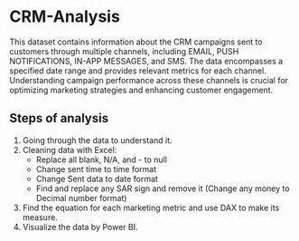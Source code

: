 # CRM-Analysis
This dataset contains information about the CRM campaigns sent to customers through multiple channels, including EMAIL, PUSH NOTIFICATIONS, IN-APP MESSAGES, and SMS. The data encompasses a specified date range and provides relevant metrics for each channel. Understanding campaign performance across these channels is crucial for optimizing marketing strategies and enhancing customer engagement.

## Steps of analysis

1.	Going through the data to understand it.
2.	Cleaning data with Excel:
    -	Replace all blank, N/A, and - to null
    -	Change sent time to time format
    -	Change Sent data to date format
    -	Find and replace any SAR sign and remove it (Change any money to Decimal number format)
3.	Find the equation for each marketing metric and use DAX to make its measure.
4.	Visualize the data by Power BI.

